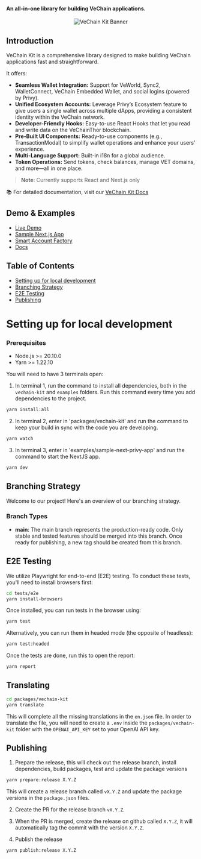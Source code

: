 #### An all-in-one library for building VeChain applications.

<div align="center">
    <img src="https://i.ibb.co/NgDN6XD3/kit-preview.png" alt="VeChain Kit Banner">
</div>

## Introduction

VeChain Kit is a comprehensive library designed to make building VeChain applications fast and straightforward.

It offers:

-   <b>Seamless Wallet Integration:</b> Support for VeWorld, Sync2, WalletConnect, VeChain Embedded Wallet, and social logins (powered by Privy).
-   <b>Unified Ecosystem Accounts:</b> Leverage Privy’s Ecosystem feature to give users a single wallet across multiple dApps, providing a consistent identity within the VeChain network.
-   <b>Developer-Friendly Hooks:</b> Easy-to-use React Hooks that let you read and write data on the VeChainThor blockchain.
-   <b>Pre-Built UI Components:</b> Ready-to-use components (e.g., TransactionModal) to simplify wallet operations and enhance your users’ experience.
-   <b>Multi-Language Support:</b> Built-in i18n for a global audience.
-   <b>Token Operations:</b> Send tokens, check balances, manage VET domains, and more—all in one place.

> **Note**: Currently supports React and Next.js only

📚 For detailed documentation, visit our [VeChain Kit Docs](https://docs.vechainkit.vechain.org/)

## Demo & Examples

-   [Live Demo](https://vechainkit.vechain.org/)
-   [Sample Next.js App](https://github.com/vechain/vechain-kit/tree/main/examples/next-template)
-   [Smart Account Factory](https://vechain.github.io/smart-accounts/)
-   [Docs](https://docs.vechainkit.vechain.org/)

## Table of Contents

-   [Setting up for local development](#setting-up-for-local-development)
-   [Branching Strategy](#branching-strategy)
-   [E2E Testing](#e2e-testing)
-   [Publishing](#publishing)

# Setting up for local development

### Prerequisites

-   Node.js >= 20.10.0
-   Yarn >= 1.22.10

You will need to have 3 terminals open:

1. In terminal 1, run the command to install all dependencies, both in the `vechain-kit` and `examples` folders. Run this command every time you add dependencies to the project.

```bash
yarn install:all
```

2. In terminal 2, enter in 'packages/vechain-kit' and run the command to keep your build in sync with the code you are developing.

```bash
yarn watch
```

3. In terminal 3, enter in 'examples/sample-next-privy-app' and run the command to start the NextJS app.

```bash
yarn dev
```

## Branching Strategy

Welcome to our project! Here's an overview of our branching strategy.

### Branch Types

-   **main**: The main branch represents the production-ready code. Only stable and tested features should be merged into
    this branch. Once ready for publishing, a new tag should be created from this branch.

## E2E Testing

We utilize Playwright for end-to-end (E2E) testing. To conduct these tests, you'll need to install browsers first:

```bash
cd tests/e2e
yarn install-browsers
```

Once installed, you can run tests in the browser using:

```bash
yarn test
```

Alternatively, you can run them in headed mode (the opposite of headless):

```bash
yarn test:headed
```

Once the tests are done, run this to open the report:

```bash
yarn report
```

## Translating

```bash
cd packages/vechain-kit
yarn translate
```

This will complete all the missing translations in the `en.json` file.
In order to translate the file, you will need to create a `.env` inside the `packages/vechain-kit` folder with the `OPENAI_API_KEY` set to your OpenAI API key.

## Publishing

1. Prepare the release, this will check out the release branch, install dependencies, build packages, test and update the package versions

```bash
yarn prepare:release X.Y.Z
```

This will create a release branch called `vX.Y.Z` and update the package versions in the `package.json` files.

2. Create the PR for the release branch `vX.Y.Z`.

3. When the PR is merged, create the release on github called `X.Y.Z`, it will automatically tag the commit with the version `X.Y.Z`.

4. Publish the release

```bash
yarn publish:release X.Y.Z
```

